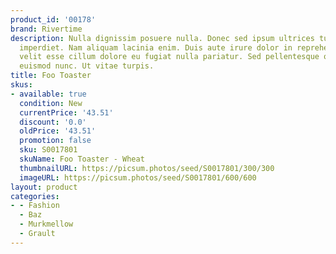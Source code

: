 ```yaml
---
product_id: '00178'
brand: Rivertime
description: Nulla dignissim posuere nulla. Donec sed ipsum ultrices turpis consectetuer
  imperdiet. Nam aliquam lacinia enim. Duis aute irure dolor in reprehenderit in voluptate
  velit esse cillum dolore eu fugiat nulla pariatur. Sed pellentesque orci. Nam consectetuer
  euismod nunc. Ut vitae turpis.
title: Foo Toaster
skus:
- available: true
  condition: New
  currentPrice: '43.51'
  discount: '0.0'
  oldPrice: '43.51'
  promotion: false
  sku: S0017801
  skuName: Foo Toaster - Wheat
  thumbnailURL: https://picsum.photos/seed/S0017801/300/300
  imageURL: https://picsum.photos/seed/S0017801/600/600
layout: product
categories:
- - Fashion
  - Baz
  - Murkmellow
  - Grault
---
```

